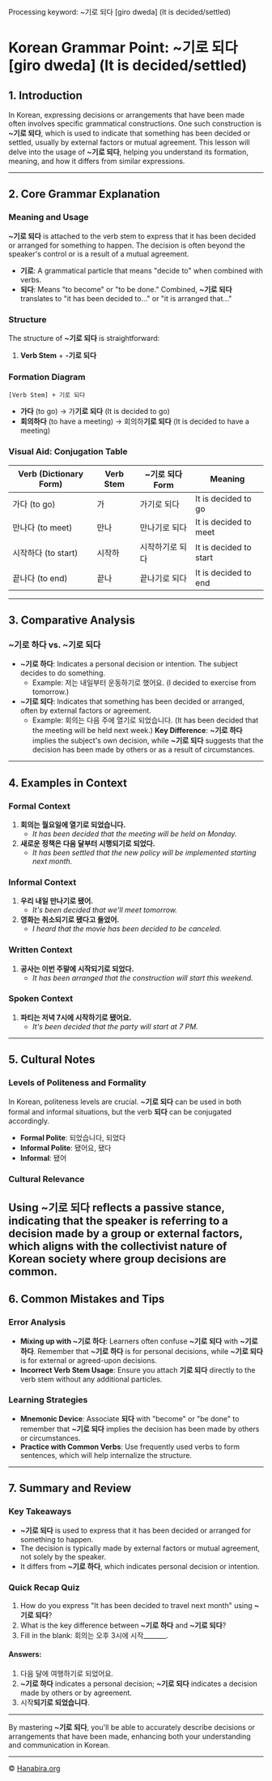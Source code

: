Processing keyword: ~기로 되다 [giro dweda] (It is decided/settled)
# Korean Grammar Point: ~기로 되다 [giro dweda] (It is decided/settled)

## 1. Introduction
In Korean, expressing decisions or arrangements that have been made often involves specific grammatical constructions. One such construction is **~기로 되다**, which is used to indicate that something has been decided or settled, usually by external factors or mutual agreement. This lesson will delve into the usage of **~기로 되다**, helping you understand its formation, meaning, and how it differs from similar expressions.

---
## 2. Core Grammar Explanation
### Meaning and Usage
**~기로 되다** is attached to the verb stem to express that it has been decided or arranged for something to happen. The decision is often beyond the speaker's control or is a result of a mutual agreement.
- **기로**: A grammatical particle that means "decide to" when combined with verbs.
- **되다**: Means "to become" or "to be done."
Combined, **~기로 되다** translates to "it has been decided to..." or "it is arranged that..."
### Structure
The structure of **~기로 되다** is straightforward:
1. **Verb Stem** + **-기로 되다**
### Formation Diagram
```
[Verb Stem] + 기로 되다
```
- **가다** (to go) → 가**기로 되다** (It is decided to go)
- **회의하다** (to have a meeting) → 회의하**기로 되다** (It is decided to have a meeting)
### Visual Aid: Conjugation Table
| Verb (Dictionary Form) | Verb Stem | ~기로 되다 Form        | Meaning                         |
|------------------------|-----------|------------------------|---------------------------------|
| 가다 (to go)           | 가         | 가기로 되다             | It is decided to go             |
| 만나다 (to meet)       | 만나       | 만나기로 되다           | It is decided to meet           |
| 시작하다 (to start)    | 시작하     | 시작하기로 되다         | It is decided to start          |
| 끝나다 (to end)        | 끝나       | 끝나기로 되다           | It is decided to end            |
---
## 3. Comparative Analysis
### ~기로 하다 vs. ~기로 되다
- **~기로 하다**: Indicates a personal decision or intention. The subject decides to do something.
  - Example: 저는 내일부터 운동하기로 했어요. (I decided to exercise from tomorrow.)
- **~기로 되다**: Indicates that something has been decided or arranged, often by external factors or agreement.
  - Example: 회의는 다음 주에 열기로 되었습니다. (It has been decided that the meeting will be held next week.)
**Key Difference**: **~기로 하다** implies the subject's own decision, while **~기로 되다** suggests that the decision has been made by others or as a result of circumstances.
---
## 4. Examples in Context
### Formal Context
1. **회의는 월요일에 열기로 되었습니다.**
   - _It has been decided that the meeting will be held on Monday._
2. **새로운 정책은 다음 달부터 시행되기로 되었다.**
   - _It has been settled that the new policy will be implemented starting next month._
### Informal Context
1. **우리 내일 만나기로 됐어.**
   - _It's been decided that we'll meet tomorrow._
2. **영화는 취소되기로 됐다고 들었어.**
   - _I heard that the movie has been decided to be canceled._
### Written Context
1. **공사는 이번 주말에 시작되기로 되었다.**
   - _It has been arranged that the construction will start this weekend._
### Spoken Context
1. **파티는 저녁 7시에 시작하기로 됐어요.**
   - _It's been decided that the party will start at 7 PM._
---
## 5. Cultural Notes
### Levels of Politeness and Formality
In Korean, politeness levels are crucial. **~기로 되다** can be used in both formal and informal situations, but the verb **되다** can be conjugated accordingly.
- **Formal Polite**: 되었습니다, 되었다
- **Informal Polite**: 됐어요, 됐다
- **Informal**: 됐어
### Cultural Relevance
Using **~기로 되다** reflects a passive stance, indicating that the speaker is referring to a decision made by a group or external factors, which aligns with the collectivist nature of Korean society where group decisions are common.
---
## 6. Common Mistakes and Tips
### Error Analysis
- **Mixing up with ~기로 하다**: Learners often confuse **~기로 되다** with **~기로 하다**. Remember that **~기로 하다** is for personal decisions, while **~기로 되다** is for external or agreed-upon decisions.
- **Incorrect Verb Stem Usage**: Ensure you attach **기로 되다** directly to the verb stem without any additional particles.
### Learning Strategies
- **Mnemonic Device**: Associate **되다** with "become" or "be done" to remember that **~기로 되다** implies the decision has been made by others or circumstances.
- **Practice with Common Verbs**: Use frequently used verbs to form sentences, which will help internalize the structure.
---
## 7. Summary and Review
### Key Takeaways
- **~기로 되다** is used to express that it has been decided or arranged for something to happen.
- The decision is typically made by external factors or mutual agreement, not solely by the speaker.
- It differs from **~기로 하다**, which indicates personal decision or intention.
### Quick Recap Quiz
1. How do you express "It has been decided to travel next month" using **~기로 되다**?
2. What is the key difference between **~기로 하다** and **~기로 되다**?
3. Fill in the blank: 회의는 오후 3시에 시작_______.
#### Answers:
1. 다음 달에 여행하기로 되었어요.
2. **~기로 하다** indicates a personal decision; **~기로 되다** indicates a decision made by others or by agreement.
3. 시작**되기로 되었습니다**.
---
By mastering **~기로 되다**, you'll be able to accurately describe decisions or arrangements that have been made, enhancing both your understanding and communication in Korean.

---
© [Hanabira.org](https://hanabira.org)
